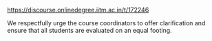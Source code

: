 https://discourse.onlinedegree.iitm.ac.in/t/172246

We respectfully urge the course coordinators to offer clarification and ensure that all students are evaluated on an equal footing.
